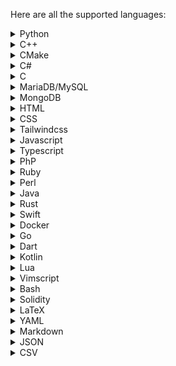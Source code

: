 Here are all the supported languages:

<details>
<summary>Python</summary>

## Mappings

### Normal

| Mapping       | Action                   |
|---------------|--------------------------|
| `<Leader>Lji` | Init Magma               |
| `<Leader>Ljd` | DeInit Magma             |
| `<Leader>Lje` | Evaluate Line (Magma)    |
| `<Leader>Ljr` | Re evaluate cell (Magma) |
| `<Leader>LjD` | Delete cell (Magma)      |
| `<Leader>Ljs` | Show Output (Magma)      |
| `<Leader>LjR` | Restart (Magma)          |
| `<Leader>LjS` | Save (Magma)             |
| `<Leader>Lp`  | Organize Imports         |

### Insert

`Empty`

### Visual

| Mapping       | Action                    |
|---------------|---------------------------|
| `<Leader>Lje` | Evaluate Highlighted Line |

## Images
</details>
<details><summary>C++<summary></details>
<details><summary>CMake<summary></details>
<details><summary>C#<summary></details>
<details><summary>C<summary></details>
<details><summary>MariaDB/MySQL<summary></details>
<details><summary>MongoDB<summary></details>
<details><summary>HTML
<details><summary>CSS<summary></details>
<details><summary>Tailwindcss<summary></details>
<details><summary>Javascript<summary></details>
<details><summary>Typescript<summary></details>
<details><summary>PhP<summary></details>
<details><summary>Ruby<summary></details>
<details><summary>Perl<summary></details>
<details><summary>Java<summary></details>
<details><summary>Rust<summary></details>
<details><summary>Swift<summary></details>
<details><summary>Docker<summary></details>
<details><summary>Go<summary></details>
<details><summary>Dart<summary></details>
<details><summary>Kotlin<summary></details>
<details><summary>Lua<summary></details>
<details><summary>Vimscript<summary></details>
<details><summary>Bash<summary></details>
<details><summary>Solidity<summary></details>
<details><summary>LaTeX<summary></details>
<details><summary>YAML<summary></details>
<details><summary>Markdown<summary></details>
<details><summary>JSON<summary></details>
<details><summary>CSV<summary></details>
